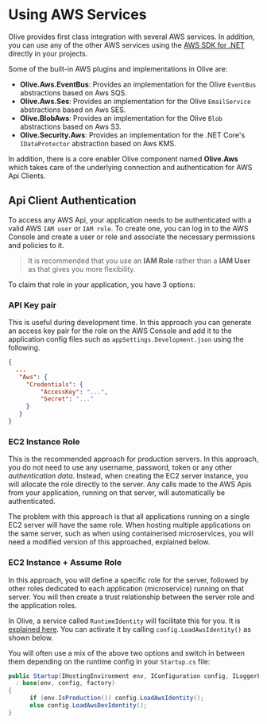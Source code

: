 # Using AWS Services

Olive provides first class integration with several AWS services.
In addition, you can use any of the other AWS services using the [AWS SDK for .NET](https://aws.amazon.com/sdk-for-net/) directly in your projects.

Some of the built-in AWS plugins and implementations in Olive are:
- **Olive.Aws.EventBus**: Provides an implementation for the Olive `EventBus` abstractions based on Aws SQS.
- **Olive.Aws.Ses**: Provides an implementation for the Olive `EmailService` abstractions based on Aws SES.
- **Olive.BlobAws**: Provides an implementation for the Olive `Blob` abstractions based on Aws S3.
- **Olive.Security.Aws**: Provides an implementation for the .NET Core's `IDataProtector` abstraction based on Aws KMS.

In addition, there is a core enabler Olive component named **Olive.Aws** which takes care of the underlying connection and authentication for AWS Api Clients.

## Api Client Authentication
To access any AWS Api, your application needs to be authenticated with a valid AWS `IAM user` or `IAM role`.
To create one, you can log in to the AWS Console and create a user or role and associate the necessary permissions and policies to it.

>It is recommended that you use an **IAM Role** rather than a **IAM User** as that gives you more flexibility.

To claim that role in your application, you have 3 options:

### API Key pair
This is useful during development time. In this approach you can generate an access key pair for the role on the AWS Console and add it to the application config files such as `appSettings.Development.json` using the following.

```json
{
  ...
   "Aws": {
     "Credentials": {
         "AccessKey": "...", 
         "Secret": "..."
     }
   }
}
```

### EC2 Instance Role
This is the recommended approach for production servers. In this approach, you do not need to use any username, password, token or any other *authentication data*. Instead, when creating the EC2 server instance, you will allocate the role directly to the server. Any calls made to the AWS Apis from your application, running on that server, will automatically be authenticated.

The problem with this approach is that all applications running on a single EC2 server will have the same role. When hosting multiple applications on the same server, such as when using containerised microservices, you will need a modified version of this approached, explained below.

### EC2 Instance + Assume Role 
In this approach, you will define a specific role for the server, followed by other roles dedicated to each application (microservice) running on that server. You will then create a trust relationship between the server role and the application roles.

In Olive, a service called `RuntimeIdentity` will facilitate this for you. It is [explained here](./../DevOps/Security.md?id=aws-iam-role-for-pods). You can activate it by calling `config.LoadAwsIdentity()` as shown below.


You will often use a mix of the above two options and switch in between them depending on the runtime config in your `Startup.cs` file:
```csharp
public Startup(IHostingEnvironment env, IConfiguration config, ILoggerFactory factory)
  : base(env, config, factory)
{
      if (env.IsProduction()) config.LoadAwsIdentity();
      else config.LoadAwsDevIdentity();
}
```
